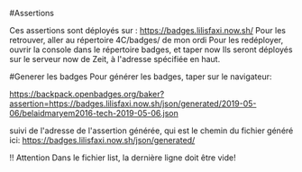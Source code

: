 #Assertions

Ces assertions sont déployés sur : https://badges.lilisfaxi.now.sh/
Pour les retrouver, aller au répertoire 4C/badges/ de mon ordi
Pour les redéployer, ouvrir la console dans le répertoire badges, et taper now
Ils seront déployés sur le serveur now de Zeit, à l'adresse spécifiée en haut.

#Generer les badges
Pour générer les badges, taper sur le navigateur:

https://backpack.openbadges.org/baker?assertion=https://badges.lilisfaxi.now.sh/json/generated/2019-05-06/belaidmaryem2016-tech-2019-05-06.json

suivi de l'adresse de l'assertion générée, qui est le chemin du fichier généré ici: https://badges.lilisfaxi.now.sh/json/generated/

!! Attention
  Dans le fichier list, la dernière ligne doit être vide!

